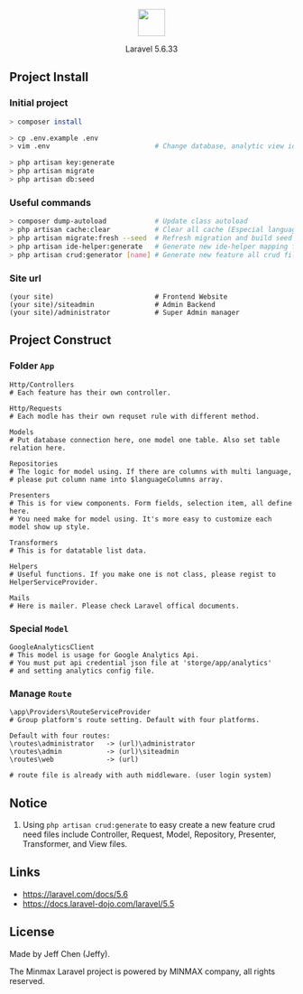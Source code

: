 <p align="center"><img src="https://raw.githubusercontent.com/pikachujeff/MinmaxAdmin/develop/public/admin/images/logo-b.png" height="48"></p>

<p align="center">Laravel 5.6.33</p>

## Project Install

### Initial project

```bash
> composer install

> cp .env.example .env
> vim .env                          # Change database, analytic view id, and some else.

> php artisan key:generate
> php artisan migrate
> php artisan db:seed
```

### Useful commands

```bash
> composer dump-autoload            # Update class autoload
> php artisan cache:clear           # Clear all cache (Especial language cache)
> php artisan migrate:fresh --seed  # Refresh migration and build seed data
> php artisan ide-helper:generate   # Generate new ide-helper mapping file
> php artisan crud:generator [name] # Generate new feature all crud files
```

### Site url

```
(your site)                         # Frontend Website
(your site)/siteadmin               # Admin Backend
(your site)/administrator           # Super Admin manager
```

## Project Construct

### Folder `App`
```
Http/Controllers
# Each feature has their own controller.

Http/Requests
# Each modle has their own requset rule with different method.

Models
# Put database connection here, one model one table. Also set table relation here.

Repositories
# The logic for model using. If there are columns with multi language,
# please put column name into $languageColumns array.

Presenters
# This is for view components. Form fields, selection item, all define here.
# You need make for model using. It's more easy to customize each model show up style.

Transformers
# This is for datatable list data.

Helpers
# Useful functions. If you make one is not class, please regist to HelperServiceProvider.

Mails
# Here is mailer. Please check Laravel offical documents.
```

### Special `Model`
```
GoogleAnalyticsClient
# This model is usage for Google Analytics Api.
# You must put api credential json file at 'storge/app/analytics'
# and setting analytics config file.
```

### Manage `Route`
```
\app\Providers\RouteServiceProvider
# Group platform's route setting. Default with four platforms.

Default with four routes:
\routes\administrator   -> (url)\administrator
\routes\admin           -> (url)\siteadmin
\routes\web             -> (url)

# route file is already with auth middleware. (user login system)
```

## Notice

1. Using `php artisan crud:generate` to easy create a new feature crud need files include Controller, Request, Model, Repository, Presenter, Transformer, and View files.

## Links

* https://laravel.com/docs/5.6
* https://docs.laravel-dojo.com/laravel/5.5

## License

Made by Jeff Chen (Jeffy).

The Minmax Laravel project is powered by MINMAX company, all rights reserved.
